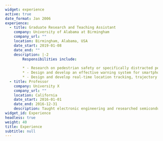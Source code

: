 ```yaml
---
widget: experience
active: true
date_format: Jan 2006
experience:
  - title: Graduate Research and Teaching Assistant
    company: University of Alabama at Birmingham
    company_url: ""
    location: Birmingham, Alabama, USA
    date_start: 2019-01-08
    date_end: ""
    description: |-2
        Responsibilities include:
        
        * - Research on pedestrian safety or specifically distracted pedestrian safety. 
        * - Design and develop an effective warning system for smartphone zombies. 
        * - Design and develop real-time location tracking, trajectory prediction, and prevention of pedestrian/drivers and hazard zone.
  - title: Professor
    company: University X
    company_url: ""
    location: California
    date_start: 2016-01-01
    date_end: 2016-12-31
    description: Taught electronic engineering and researched semiconductor physics.
widget_id: Experience
headless: true
weight: 40
title: Experience
subtitle: null
---
```

